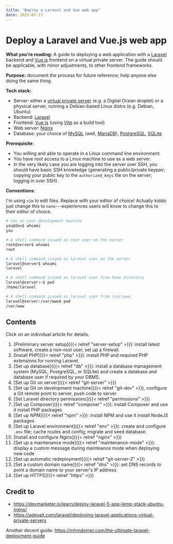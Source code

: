 ```yaml
---
title: "Deploy a Laravel and Vue web app"
date: 2023-07-17
---
```


# Deploy a Laravel and Vue.js web app

**What you're reading:** A guide to deploying a web application with a [Laravel](https://laravel.com/) backend and [Vue.js](https://vuejs.org/) frontend on a virtual private server.
The guide should be applicable, with minor adjustments, to other frontend frameworks.

**Purpose:** document the process for future reference; help anyone else doing the same thing.

**Tech stack:**

- Server: either a [virtual private server](https://en.wikipedia.org/wiki/Virtual_private_server) (e.g. a Digital Ocean droplet) or a physical server, running a Debian-based Linux distro (e.g. Debian, Ubuntu)
- Backend: [Laravel](https://laravel.com/)
- Frontend: [Vue.js](https://vuejs.org/) (using [Vite](https://vitejs.dev/) as a build tool)
- Web server: [Nginx](https://www.nginx.com/)
- Database: your choice of [MySQL](https://www.mysql.com/) (well, [MariaDB](https://mariadb.org/)), [PostgreSQL](https://www.postgresql.org/), [SQLite](https://www.sqlite.org/index.html)

**Prerequisite**:

- You willing and able to operate in a Linux command line environment.
- You have root access to a Linux machine to use as a web server.
- In the very likely case you are logging into the server over SSH, you should have basic SSH knowledge (generating a public/private keypair; copying your public key to the `authorized_keys` file on the server; logging in over SSH).

**Conventions**:

I'm using `vim` to edit files. Replace with your editor of choice!
Actually kiddo just change this to `nano`---experiences users will know to change this to their editor of choice.

```bash
# You on your development machine
you@dev$ whoami
you

# A shell command issued as root user on the server
root@server$ whoami
root

# A shell command issued as laravel user on the server
laravel@server$ whoami
laravel

# A shell command issued as laravel user from home directory
laravel@server:~$ pwd
/home/laravel

# A shell command issued as laravel user from /var/www
laravel@server:/var/www$ pwd
/var/www
```

## Contents

Click on an individual article for details.

1. [Preliminary server setup]({{< relref "server-setup" >}}): install latest software, create a non-root user, set up a firewall.
1. [Install PHP]({{< relref "php" >}}): install PHP and required PHP extensions for running Laravel.
1. [Set up database]({{< relref "db" >}}): install a database management system (MySQL, PostgreSQL, or SQLite) and create a database and database user if required by your DBMS.
1. [Set up Git on server]({{< relref "git-server" >}})
1. [Set up Git on development machine]({{< relref "git-dev" >}}), configure a Git remote point to server, push code to server 
1. [Set Laravel directory permissions]({{< relref "permissions" >}})
1. [Set up Composer]({{< relref "composer" >}}): install Composer and use it install PHP packages
1. [Set up NPM]({{< relref "npm" >}}): install NPM and use it install NodeJS packages
1. [Set up Laravel environment]({{< relref "env" >}}): create and configure `.env` file; cache routes and config; migrate and seed database.
1. [Install and configure Nginx]({{< relref "nginx" >}})
1. [Set up a maintenance mode]({{< relref "maintenance-mode" >}}): display a custom message during mainteance mode when deploying new code
1. [Set up automatic redeployment]({{< relref "git-server-2" >}})
1. [Set a custom domain name]({{< relref "dns" >}}): set DNS records to point a domain name to your server's IP address
1. [Set up HTTPS]({{< relref "https" >}})

## Credit to

- https://devmarketer.io/learn/deploy-laravel-5-app-lemp-stack-ubuntu-nginx/
- https://adevait.com/laravel/deploying-laravel-applications-virtual-private-servers

Another decent guide: https://mhmdomer.com/the-ultimate-laravel-deployment-guide

